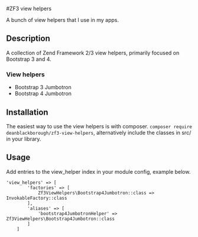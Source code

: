 #ZF3 view helpers

A bunch of view helpers that I use in my apps.

## Description

A collection of Zend Framework 2/3 view helpers, primarily focused on Bootstrap 3 and 4. 

### View helpers

* Bootstrap 3 Jumbotron
* Bootstrap 4 Jumbotron

## Installation

The easiest way to use the view helpers is with composer. ```composer require deanblackborough/zf3-view-helpers```, 
alternatively include the classes in src/ in your library.

## Usage

Add entries to the view_helper index in your module config, example below.
 
```
'view_helpers' => [
        'factories' => [
            Zf3ViewHelpers\Bootstrap4Jumbotron::class => InvokableFactory::class
        ],
        'aliases' => [
            'bootstrap4JumbotronHelper' => Zf3ViewHelpers\Bootstrap4Jumbotron::class
        ]
    ]
```
